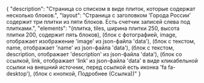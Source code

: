 {
"description": "Страница со списком в виде плиток, которые содержат несколько блоков.",
"layout": "Страница с заголовком 'Города России' содержит три плитки из пяти блоков. Есть счетчик записей слева под плитками.",
"elements": "(плитка, tiles, ширина плитки 250, высота плитки 200, содержит пять блоков),
(блок с фотографией, image, отображает изображение 'image' из json-файла 'data'),
(блок с текстом, name, отображает 'name' из json-файла 'data'),
(блок с текстом, description, отображает 'description' из json-файла 'data'),
(блок со ссылкой, link, отображает 'link' из json-файла 'data' в виде кликабельной ссылки на внешний источник, перед ссылкой есть иконка 'fa fa-desktop'),
(блок с кнопкой, Подробнее (Ссылка))"
}